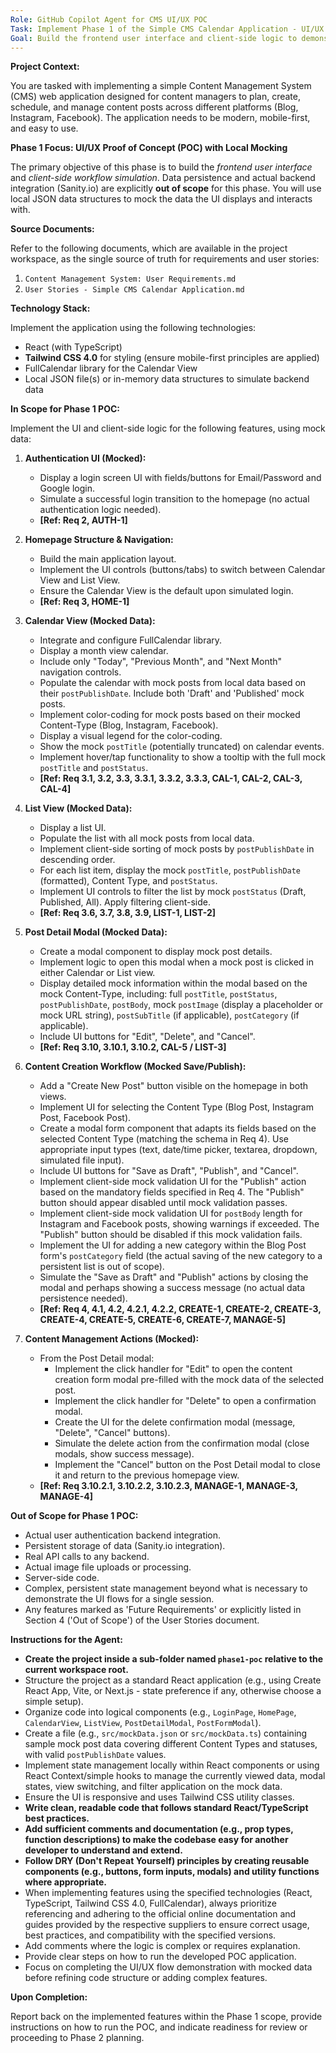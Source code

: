 ```yaml
---
Role: GitHub Copilot Agent for CMS UI/UX POC
Task: Implement Phase 1 of the Simple CMS Calendar Application - UI/UX Proof of Concept (POC) with Local Mocking.
Goal: Build the frontend user interface and client-side logic to demonstrate the core views, navigation, content creation workflow, and content management actions as defined in the requirements and user stories. Use local JSON data to simulate backend operations.
---
```


**Project Context:**

You are tasked with implementing a simple Content Management System (CMS) web application designed for content managers to plan, create, schedule, and manage content posts across different platforms (Blog, Instagram, Facebook). The application needs to be modern, mobile-first, and easy to use.

**Phase 1 Focus: UI/UX Proof of Concept (POC) with Local Mocking**

The primary objective of this phase is to build the *frontend user interface* and *client-side workflow simulation*. Data persistence and actual backend integration (Sanity.io) are explicitly **out of scope** for this phase. You will use local JSON data structures to mock the data the UI displays and interacts with.

**Source Documents:**

Refer to the following documents, which are available in the project workspace, as the single source of truth for requirements and user stories:

1.  `Content Management System: User Requirements.md`
2.  `User Stories - Simple CMS Calendar Application.md`

**Technology Stack:**

Implement the application using the following technologies:

*   React (with TypeScript)
*   **Tailwind CSS 4.0** for styling (ensure mobile-first principles are applied)
*   FullCalendar library for the Calendar View
*   Local JSON file(s) or in-memory data structures to simulate backend data

**In Scope for Phase 1 POC:**

Implement the UI and client-side logic for the following features, using mock data:

1.  **Authentication UI (Mocked):**
    *   Display a login screen UI with fields/buttons for Email/Password and Google login.
    *   Simulate a successful login transition to the homepage (no actual authentication logic needed).
    *   **[Ref: Req 2, AUTH-1]**

2.  **Homepage Structure & Navigation:**
    *   Build the main application layout.
    *   Implement the UI controls (buttons/tabs) to switch between Calendar View and List View.
    *   Ensure the Calendar View is the default upon simulated login.
    *   **[Ref: Req 3, HOME-1]**

3.  **Calendar View (Mocked Data):**
    *   Integrate and configure FullCalendar library.
    *   Display a month view calendar.
    *   Include only "Today", "Previous Month", and "Next Month" navigation controls.
    *   Populate the calendar with mock posts from local data based on their `postPublishDate`. Include both 'Draft' and 'Published' mock posts.
    *   Implement color-coding for mock posts based on their mocked Content-Type (Blog, Instagram, Facebook).
    *   Display a visual legend for the color-coding.
    *   Show the mock `postTitle` (potentially truncated) on calendar events.
    *   Implement hover/tap functionality to show a tooltip with the full mock `postTitle` and `postStatus`.
    *   **[Ref: Req 3.1, 3.2, 3.3, 3.3.1, 3.3.2, 3.3.3, CAL-1, CAL-2, CAL-3, CAL-4]**

4.  **List View (Mocked Data):**
    *   Display a list UI.
    *   Populate the list with all mock posts from local data.
    *   Implement client-side sorting of mock posts by `postPublishDate` in descending order.
    *   For each list item, display the mock `postTitle`, `postPublishDate` (formatted), Content Type, and `postStatus`.
    *   Implement UI controls to filter the list by mock `postStatus` (Draft, Published, All). Apply filtering client-side.
    *   **[Ref: Req 3.6, 3.7, 3.8, 3.9, LIST-1, LIST-2]**

5.  **Post Detail Modal (Mocked Data):**
    *   Create a modal component to display mock post details.
    *   Implement logic to open this modal when a mock post is clicked in either Calendar or List view.
    *   Display detailed mock information within the modal based on the mock Content-Type, including: full `postTitle`, `postStatus`, `postPublishDate`, `postBody`, mock `postImage` (display a placeholder or mock URL string), `postSubTitle` (if applicable), `postCategory` (if applicable).
    *   Include UI buttons for "Edit", "Delete", and "Cancel".
    *   **[Ref: Req 3.10, 3.10.1, 3.10.2, CAL-5 / LIST-3]**

6.  **Content Creation Workflow (Mocked Save/Publish):**
    *   Add a "Create New Post" button visible on the homepage in both views.
    *   Implement UI for selecting the Content Type (Blog Post, Instagram Post, Facebook Post).
    *   Create a modal form component that adapts its fields based on the selected Content Type (matching the schema in Req 4). Use appropriate input types (text, date/time picker, textarea, dropdown, simulated file input).
    *   Include UI buttons for "Save as Draft", "Publish", and "Cancel".
    *   Implement client-side mock validation UI for the "Publish" action based on the mandatory fields specified in Req 4. The "Publish" button should appear disabled until mock validation passes.
    *   Implement client-side mock validation UI for `postBody` length for Instagram and Facebook posts, showing warnings if exceeded. The "Publish" button should be disabled if this mock validation fails.
    *   Implement the UI for adding a new category within the Blog Post form's `postCategory` field (the actual saving of the new category to a persistent list is out of scope).
    *   Simulate the "Save as Draft" and "Publish" actions by closing the modal and perhaps showing a success message (no actual data persistence needed).
    *   **[Ref: Req 4, 4.1, 4.2, 4.2.1, 4.2.2, CREATE-1, CREATE-2, CREATE-3, CREATE-4, CREATE-5, CREATE-6, CREATE-7, MANAGE-5]**

7.  **Content Management Actions (Mocked):**
    *   From the Post Detail modal:
        *   Implement the click handler for "Edit" to open the content creation form modal pre-filled with the mock data of the selected post.
        *   Implement the click handler for "Delete" to open a confirmation modal.
        *   Create the UI for the delete confirmation modal (message, "Delete", "Cancel" buttons).
        *   Simulate the delete action from the confirmation modal (close modals, show success message).
        *   Implement the "Cancel" button on the Post Detail modal to close it and return to the previous homepage view.
    *   **[Ref: Req 3.10.2.1, 3.10.2.2, 3.10.2.3, MANAGE-1, MANAGE-3, MANAGE-4]**

**Out of Scope for Phase 1 POC:**

*   Actual user authentication backend integration.
*   Persistent storage of data (Sanity.io integration).
*   Real API calls to any backend.
*   Actual image file uploads or processing.
*   Server-side code.
*   Complex, persistent state management beyond what is necessary to demonstrate the UI flows for a single session.
*   Any features marked as 'Future Requirements' or explicitly listed in Section 4 ('Out of Scope') of the User Stories document.

**Instructions for the Agent:**

*   **Create the project inside a sub-folder named `phase1-poc` relative to the current workspace root.**
*   Structure the project as a standard React application (e.g., using Create React App, Vite, or Next.js - state preference if any, otherwise choose a simple setup).
*   Organize code into logical components (e.g., `LoginPage`, `HomePage`, `CalendarView`, `ListView`, `PostDetailModal`, `PostFormModal`).
*   Create a file (e.g., `src/mockData.json` or `src/mockData.ts`) containing sample mock post data covering different Content Types and statuses, with valid `postPublishDate` values.
*   Implement state management locally within React components or using React Context/simple hooks to manage the currently viewed data, modal states, view switching, and filter application on the mock data.
*   Ensure the UI is responsive and uses Tailwind CSS utility classes.
*   **Write clean, readable code that follows standard React/TypeScript best practices.**
*   **Add sufficient comments and documentation (e.g., prop types, function descriptions) to make the codebase easy for another developer to understand and extend.**
*   **Follow DRY (Don't Repeat Yourself) principles by creating reusable components (e.g., buttons, form inputs, modals) and utility functions where appropriate.**
*   When implementing features using the specified technologies (React, TypeScript, Tailwind CSS 4.0, FullCalendar), always prioritize referencing and adhering to the official online documentation and guides provided by the respective suppliers to ensure correct usage, best practices, and compatibility with the specified versions.
*   Add comments where the logic is complex or requires explanation.
*   Provide clear steps on how to run the developed POC application.
*   Focus on completing the UI/UX flow demonstration with mocked data before refining code structure or adding complex features.

**Upon Completion:**

Report back on the implemented features within the Phase 1 scope, provide instructions on how to run the POC, and indicate readiness for review or proceeding to Phase 2 planning.